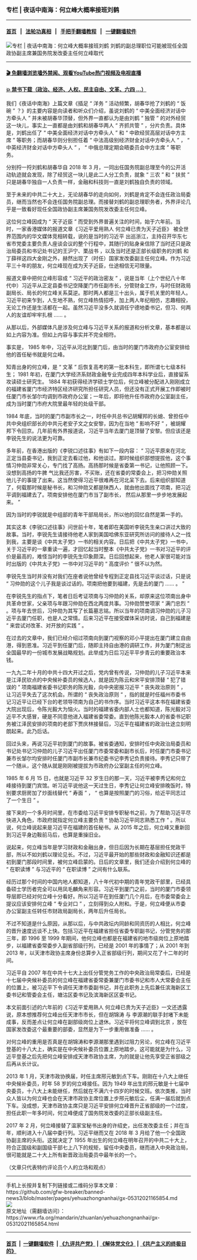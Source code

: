 ### 专栏 | 夜话中南海：何立峰大概率接班刘鹤
------------------------

#### [首页](https://github.com/gfw-breaker/banned-news3/blob/master/README.md) &nbsp;&nbsp;|&nbsp;&nbsp; [法轮功真相](https://github.com/begood0513/basic/blob/master/README.md)  &nbsp;&nbsp;|&nbsp;&nbsp; [手把手翻墙教程](https://github.com/gfw-breaker/guides/wiki)  &nbsp;&nbsp;|&nbsp;&nbsp; [一键翻墙软件](https://github.com/gfw-breaker/nogfw/blob/master/README.md)  



<div id="headerimg">
 <img alt="专栏 | 夜话中南海：何立峰大概率接班刘鹤" src="https://www.rfa.org/mandarin/zhuanlan/yehuazhongnanhai/gx-05312021165854.html/@@images/df60311b-9ec4-4c4c-8fc2-68d45b3add6b.jpeg" title="专栏 | 夜话中南海：何立峰大概率接班刘鹤"/>
 <span class="lead_image_caption">
  刘鹤的副总理职位可能被现任全国政协副主席兼国务院发改委主任何立峰取代
 </span>
 <!-- zoomattribute -->
</div>

<hr/>


#### [ 🎬  免翻墙浏览墙外禁闻、观看YouTube热门视频及电视直播](https://github.com/gfw-breaker/HelloWorld)

#### [ 💥  禁书下载（政治、经济、人权、民主自由、文革、六四 ...）](https://github.com/gfw-breaker/books/blob/master/README.md)

<div id="storytext">
 <p>
 </p>
 <p>
  我们《夜话中南海》上篇文章《插足
  <span>
   “
  </span>
  <span>
   洋务
  </span>
  <span>
   ”
  </span>
  <span>
   活动频繁，胡春华抢了刘鹤的
  </span>
  <span>
   “
  </span>
  <span>
   饭碗
  </span>
  <span>
   ”
  </span>
  <span>
   ？》的主要内容是向读者和听众们介绍，虽说刘鹤的
  </span>
  <span>
   “
  </span>
  <span>
   <span>
    中美全面经济对话中方牵头人
   </span>
  </span>
  <span>
   <span>
    ”
   </span>
  </span>
  <span>
   并未被胡春华顶替，但外界一直都认为是由刘鹤
  </span>
  <span>
   “
  </span>
  <span>
   独管
  </span>
  <span>
   ”
  </span>
  <span>
   的对外经贸这一块儿，事实上一直都是由刘鹤和胡春华两人
  </span>
  <span>
   “
  </span>
  <span>
   齐抓共管
  </span>
  <span>
   ”
  </span>
  <span>
   ，分片负责。具体是，刘鹤出任了
  </span>
  <span>
   “
  </span>
  <span>
   中美全面经济对话中方牵头人
  </span>
  <span>
   ”
  </span>
  <span>
   和
  </span>
  <span>
   “
  </span>
  <span>
   中欧经贸高层对话中方主席
  </span>
  <span>
   ”
  </span>
  <span>
   等职务；而胡春华则分别担任着
  </span>
  <span>
   “
  </span>
  <span>
   中法高级别经济财金对话中方牵头人
  </span>
  <span>
   ”
  </span>
  <span>
   ，
  </span>
  <span>
   “
  </span>
  <span>
   中英经济财金对话中方牵头人
  </span>
  <span>
   ”
  </span>
  <span>
   ，
  </span>
  <span>
   “
  </span>
  <span>
   中俄总理定期会晤委员会中方主席
  </span>
  <span>
   ”
  </span>
  <span>
   等职务。
  </span>
 </p>
 <p>
  <span>
   分别捋一捋刘鹤和胡春华自
  </span>
  <span>
   2018
  </span>
  <span>
   年
  </span>
  <span>
   3
  </span>
  <span>
   月，一同出任国务院副总理至今的公开活动轨迹就会发现，除了经贸这一块儿是此二人分工负责，就象
  </span>
  <span>
   “
  </span>
  <span>
   三农
  </span>
  <span>
   ”
  </span>
  <span>
   和
  </span>
  <span>
   “
  </span>
  <span>
   扶贫
  </span>
  <span>
   ”
  </span>
  <span>
   只是胡春华独自一人负责一样，金融和科技则一直是刘鹤独自负责的领域。
  </span>
 </p>
 <p>
  <span>
   至于未来的中共二十大上，无论胡春华的走向如何，刘鹤是肯定不会连任政治局委员，继而当然也不会连任国务院副总理。而接替刘鹤的副总理职务者，外界评论几乎是一致看好现任全国政协副主席兼国务院发改委主任何立峰。
  </span>
 </p>
 <p>
  <span>
   这位何立峰因成为
  </span>
  <span>
   “
  </span>
  <span>
   天子近臣
  </span>
  <span>
   ”
  </span>
  <span>
   而受到外界普遍关注的时间，始于六年前。当时，一家香港媒体的报道文章《习近平爱用熟人
  </span>
  <span>
   <span>
    <span>
     何立峰已贵为天子近臣》
    </span>
   </span>
  </span>
  <span>
   被全世界范围内的华文媒体竞相转载，说的是当时的习近平
  </span>
  <span>
   <a href="https://www.aboluowang.com/tag/%E4%B9%A0%E8%BF%91%E5%B9%B3-1.html">
    <span>
    </span>
   </a>
  </span>
  <span>
   出巡浙江，主持召开华东七省市党委主要负责人座谈会议的整个行程中，其随行的贴身亲信除了当时还只是政治局委员和书记处书记的王沪宁、栗战书
  </span>
  <span>
   <a href="https://www.aboluowang.com/tag/%E6%A0%97%E6%88%98%E4%B9%A6-1.html">
    <span>
    </span>
   </a>
  </span>
  <span>
   ，以及当时还是正部长级职务的刘鹤
  </span>
  <span>
   <a href="https://www.aboluowang.com/tag/%E5%88%98%E9%B9%A4-1.html">
    <span>
    </span>
   </a>
  </span>
  <span>
   和丁薛祥这四大金刚之外，赫然出现了（时任）国家发改委副主任何立峰。作为习近平三十年的朋友，何立峰现在成为天子近臣，仕途相信无可限量。
  </span>
 </p>
 <p>
  <span>
   报道文章中把何立峰形容成
  </span>
  <span>
   “
  </span>
  <span>
   习近平的政治密友
  </span>
  <span>
   ”
  </span>
  <span>
   ，说是当年（上个世纪八十年代中）习近平从正定县委书记空降厦门市任副市长，分管财金工作，与时任财政局副局长、局长的何立峰关系莫逆。那时两人都是三十出头，属于机关里的年轻人。习近平初来乍到，人生地不熟，何立峰热情招呼，加上两人年纪相仿，志趣相投，无论工作还是生活都在一起。虽然习近平没多久就调任宁德地委书记，但习、何两人的友谊却牢牢扎根
  </span>
  <span>
   ……
  </span>
  <span>
   。
  </span>
 </p>
 <p>
  <span>
   从那以后，外部媒体凡是涉及何立峰与习近平关系的报道和分析文章，基本都是以如上内容为准。但如上内容与事实并不完全相符。
  </span>
 </p>
 <p>
  <span>
   事实是，
  </span>
  <span>
   1985
  </span>
  <span>
   年中，习近平从河北到厦门后，由当时的厦门市政府办公室安排给他的首任秘书就是何立峰。
  </span>
 </p>
 <p>
  <span>
   知青出身的何立峰，是
  </span>
  <span>
   “
  </span>
  <span>
   文革
  </span>
  <span>
   ”
  </span>
  <span>
   后恢复高考的第一批本科生，即所谓七七级本科生；
  </span>
  <span>
   1981
  </span>
  <span>
   年初，在厦门大学经济系财政金融专业完成四年本科学业后，直接留系攻读硕士研究生。
  </span>
  <span>
   1884
  </span>
  <span>
   年初获得经济学硕士学位后，何立峰被分配进入刚刚成立的福建省厦门市经济特区经济研究所担任研究人员，但还没有正式开展工作即被时任厦门市长邹尔均调到市政府办公室；一年后，即将他升任市政府办公室副主任，成为当时厦门市府大院里最年轻的处级干部。
  </span>
 </p>
 <p>
  <span>
   1984
  </span>
  <span>
   年底，当时的厦门市副市长之一，时任中共总书记胡耀邦的长媳、曾担任中共中央组织部长的中共元老安子文之女安黎，因为在当地
  </span>
  <span>
   “
  </span>
  <span>
   影响不好
  </span>
  <span>
   ”
  </span>
  <span>
   ，被胡耀邦下令回京。几年前有外界报道说，习近平当年去厦门是顶替了安黎。但应该还是李锐先生的说法更为可靠。
  </span>
 </p>
 <p>
  <span>
   多年前，在香港出版的《李锐口述往事》有如下一段内容：
  </span>
  <span>
   “
  </span>
  <span>
   习近平原来在河北正定当县委书记，我到正定去看过他，和他谈过。那时候组织部想提拔他，这个事情习仲勋非常关心，专门找了高扬。高扬那时候是省委第一书记，让他照顾一下。没想到高扬的牛脾
  </span>
  <span>
   <span>
    气比我还厉害，不买账，还在省委的常委会上，把习仲勋关照他儿子的事提了出来。这当然使得习近平很难再在河北呆下去。后来组织部知道了，何载那时候是秘书长，和习仲勋又都是陕西人，就由他出面找了项南，把习近平调到福建去了。项南安排他在厦门市当了副市长，
   </span>
  </span>
  <span>
   <span>
    然后从那里一步步地发展起来。
   </span>
  </span>
  <span>
   ”
  </span>
 </p>
 <p>
  <span>
   因为当时的李锐就是中组部的青年干部局局长，所以他的回忆自然是第一手的。
  </span>
 </p>
 <p>
  <span>
   其实这本《李锐口述往事》问世前十年，笔者即在美国听李锐先生亲口讲过大致的故事。当时，李锐先生请接待他老人家到美国哈佛东亚研究所访问的接待人之一找到我，主要是谈《中共太子党》一书的相关内容。日后把《中共太子党》一书中，关于习近平的一章重读一遍，才回忆起当时整本《中共太子党》一书对习近平的评价是最高的，难怪当时的李锐先生印象颇深。日后回想起来，他老人家很可能对当时出版的《中共太子党》一书中对习近平的
  </span>
  <span>
   “
  </span>
  <span>
   高度评价
  </span>
  <span>
   ”
  </span>
  <span>
   很不以为然。
  </span>
 </p>
 <p>
  <span>
   李锐先生当时并没有对我们在座者说他曾经专程到正定县找习近平谈过话，只是说
  </span>
  <span>
   “
  </span>
  <span>
   习仲勋的这个儿子我是谈过话的。项南把他要到福建，先是去的厦门
  </span>
  <span>
   ……
  </span>
  <span>
   。
  </span>
  <span>
   ”
  </span>
 </p>
 <p>
  <span>
   在李锐先生的指点下，笔者日后考证项南与习仲勋的关系，却原来这位项南出身中共革命世家，父亲项与年跟习仲勋在西北两度共事。习仲勋赞誉项家
  </span>
  <span>
   “
  </span>
  <span>
   满门忠烈
  </span>
  <span>
   ”
  </span>
  <span>
   。项与年去世后，习仲勋为其写了长篇墓志铭。所以当年的项南调习仲勋的儿子习近平去厦门任职，也是人之常情。后来习近平在接受媒体采访时说，自己到福建是
  </span>
  <span>
   “
  </span>
  <span>
   来尝试对改革、对开放的实践
  </span>
  <span>
   ”
  </span>
  <span>
   。
  </span>
 </p>
 <p>
  <span>
   在过去的文章中，我们已经介绍过项南向到厦门视察的邓小平提出在厦门建立自由港，得到恩准。习近平到任厦门后，随即主持自由港的调研工作，并为厦门制定出全国最早的一份城市发展战略规划。此举成为日后习近平平步青云的重要政治本钱。
  </span>
 </p>
 <p>
  <span>
   一九九二年十月的中共十四大开过之后，党内曾有传说，习仲勋的儿子习近平本来是江泽民钦点的中央候补委员的候选人，就是因为陈云和宋平安排顶替
  </span>
  <span>
   “
  </span>
  <span>
   犯了错误的
  </span>
  <span>
   ”
  </span>
  <span>
   项南福建省委书记职务的陈光毅，向中央密报习近平
  </span>
  <span>
   “
  </span>
  <span>
   丧失政治原则
  </span>
  <span>
   ”
  </span>
  <span>
   ，让习近平失去了这次机会。所谓的
  </span>
  <span>
   “
  </span>
  <span>
   丧失政治原则
  </span>
  <span>
   “
  </span>
  <span>
   ，指的就是时任福州市委书记习近平让已经下台的老领导项南为自己的书作序。当时习近平这本书在福建省委大院出现后，令陈光毅大为恼火。当时的福建省委内部人士也都知道，陈光毅对习近平不大感冒，硬是不同意他进入福建省委常委。直到他陈光毅本人的省委书记职务被江泽民安排的项南的老部下贾庆林接替后，习近平在福建省的政治仕途立刻明朗起来。此乃后话。
  </span>
 </p>
 <p>
  <span>
   回过头来，再说习近平初到厦门的故事。被省委通知，安排时任中央政治局委员和书记处书记习仲勋的儿子习近平出任厦门市委常委和副市长后，时任厦门市委书记兼市长邹尔均安排时任厦门市副市长兼市纪委书记李秀记负责接待。李秀记只带了一个随从，这个随从就是刚刚被提拔为市政府办公室副主任的何立峰。
  </span>
 </p>
 <p>
  <span>
   1985
  </span>
  <span>
   年
  </span>
  <span>
   6
  </span>
  <span>
   月
  </span>
  <span>
   15
  </span>
  <span>
   日，也就是习近平
  </span>
  <span>
   32
  </span>
  <span>
   岁生日的那一天，习近平被李秀记和何立峰接待到厦门宾馆。听习近平说他这一天过生日，李秀记让何立峰安排晚饭时，特别要求厨房加了炒面线替代
  </span>
  <span>
   “
  </span>
  <span>
   寿面
  </span>
  <span>
   ”
  </span>
  <span>
   ，
  </span>
  <span>
   “
  </span>
  <span>
   也算是按照厦门的习俗，给近平同志过了一个生日
  </span>
  <span>
   ”
  </span>
  <span>
   。
  </span>
 </p>
 <p>
  <span>
   接下来的一个多月时间里，在市委给习近平安排专职秘书之前，为了帮助习近平尽快进入角色，市政府就指定何立峰主要负责
  </span>
  <span>
   “
  </span>
  <span>
   协助习近平同志熟悉工作
  </span>
  <span>
   ”
  </span>
  <span>
   。所以说，何立峰说起来是习近平在福建的首任秘书。从
  </span>
  <span>
   2015
  </span>
  <span>
   年之后，何立峰又重新回到习近平身边鞍前马后，也算是重操旧业。
  </span>
 </p>
 <p>
  <span>
   说起来，何立峰当年是学习财政和金融出身，但日后因为长期在基层担任党政干部，所以不如刘鹤以理论见长。不过，习近平最开始的那些财政和金融知识还都是初到厦门那段时间里，被何立峰启蒙的。日后的文章里，我们还会介绍到何立峰的
  </span>
  <span>
   “
  </span>
  <span>
   在职读博
  </span>
  <span>
   ”
  </span>
  <span>
   与习近平的
  </span>
  <span>
   “
  </span>
  <span>
   在职读博
  </span>
  <span>
   ”
  </span>
  <span>
   之间有什么联系。
  </span>
 </p>
 <p>
  <span>
   经历过那个时间的中国内地人都知道，八十年代初中期的青年党政干部里，已经具备硕士学历者完全可以用凤毛麟角来形容。习近平到厦门之前，当时的厦门市委领导层即已经对何立峰十分看好。所以习近平在到任厦门几个月后，在市委常委会上提议应该安排何立峰
  </span>
  <span>
   “
  </span>
  <span>
   专业对口
  </span>
  <span>
   ”
  </span>
  <span>
   ，立刻得到众人附和。于是，何立峰便从市委办公室副主任转任市财政局副局长，两年后升任局长。
  </span>
 </p>
 <p>
  <span>
   不过不知道是什么原因，从那以后，与中共政坛内同龄和同资历的人相比，何立峰的晋升速度远谈不上快。包括习近平在福建省担任省委专职副书记，分管党务的那三年，即
  </span>
  <span>
   1996
  </span>
  <span>
   至
  </span>
  <span>
   1999
  </span>
  <span>
   年期间，他何立峰也都是在福建省的地市级岗位上原地踏步，以福建省委常委步入副省部级行列，已经是
  </span>
  <span>
   2001
  </span>
  <span>
   年的事情了；从
  </span>
  <span>
   2001
  </span>
  <span>
   年到
  </span>
  <span>
   2013
  </span>
  <span>
   年，以天津市政协主席身份总算步入正省部级行列，期间又花了十二年的时间。
  </span>
 </p>
 <p>
  <span>
   习近平自
  </span>
  <span>
   2007
  </span>
  <span>
   年在中共十七大上出任分管党务工作的中央政治局常委后，已经是十七届中央候补委员的何立峰在福建省委常委兼厦门市委书记和市人大常委会主任的位置上，被习近平下令调任天津市委副书记，并在此职务上先后兼任滨海新区工委书记和管委会主任，塘沽区委书记及滨海新区区委书记。
  </span>
 </p>
 <p>
  <span>
   本文前面引述的六年前的《习近平爱用熟人
  </span>
  <span>
   <span>
    何立峰已贵为天子近臣》一文还透露说，原本想推荐何立峰出任天津市市长，但在胡锦涛
   </span>
  </span>
  <span>
   <a href="https://www.aboluowang.com/tag/%E8%83%A1%E9%94%A6%E6%B6%9B-1.html">
    <span>
    </span>
   </a>
  </span>
  <span>
   与
  </span>
  <span>
   <a href="https://www.aboluowang.com/tag/%E6%9D%8E%E6%BA%90%E6%BD%AE-1.html">
    <span>
    </span>
   </a>
  </span>
  <span>
   李源潮的联手封堵下未能成事，反而差点让何立峰在副部级岗位上退休。习近平将何立峰调到北京
  </span>
  <span>
  </span>
  <span>
   ，放在国家发改委这个最重要的部委，显然是为下一步重用做准备
  </span>
  <span>
   ……
  </span>
  <span>
   。
  </span>
 </p>
 <p>
  <span>
   对何立峰的重用是否真是在胡锦涛和李源潮那里遇到过阻力另论，何立峰在习近平登基的十八大上，确实是在中央候补委员位置上原地踏步。这可能就是为什么，习近平登基之后先把何立峰安排成天津市政协主席，为的就是让他先享受正省部级之后再从长计议。
  </span>
 </p>
 <p>
  <span>
   2013
  </span>
  <span>
   年
  </span>
  <span>
   1
  </span>
  <span>
   月，天津市政协换届，时任主席邢元敏到点下车。刚刚在十八大上继任中央候补委员，时年
  </span>
  <span>
   58
  </span>
  <span>
   岁的何立峰接任。因为
  </span>
  <span>
   1949
  </span>
  <span>
   年出生的邢元敏是十七届中央委员，十八大上未能继任，然后就在不满六十四岁的时候交班。依次类推，当时众人皆以为何立峰也会在天津市政协主席位置上步邢元敏后尘，任满一届后就到点下车。没成想，天津市政协主席只是习近平安排何立峰晋升正省部级的一个过度，担任此职一年多时间，何立峰便成了国务院发改委的正部长级副主任。
  </span>
 </p>
 <p>
  <span>
   2017
  </span>
  <span>
   年
  </span>
  <span>
   2
  </span>
  <span>
   月，何立峰接替了温家宝秘书出身的许绍史，出任发改委主任；并在当年，顺利进入十八届中委行列。习近平继而又在
  </span>
  <span>
   2018
  </span>
  <span>
   年
  </span>
  <span>
   3
  </span>
  <span>
   月给了他一个全国政协副主席的头衔。这就决定了
  </span>
  <span>
   1955
  </span>
  <span>
   年出生的何立峰在明年召开的中共二十大上，符合正国级和副国级干部七上八下的规矩，留任中央委员，继而进入中央政治局，很可能就是二十大上所有新晋政治局委员中最年长的一个。
  </span>
 </p>
 <p>
  <span>
   （文章只代表特约评论员个人的立场和观点）
  </span>
 </p>
</div>

<hr/>
手机上长按并复制下列链接或二维码分享本文章：<br/>
https://github.com/gfw-breaker/banned-news3/blob/master/pages/yehuazhongnanhai/gx-05312021165854.md <br/>
<a href='https://github.com/gfw-breaker/banned-news3/blob/master/pages/yehuazhongnanhai/gx-05312021165854.md'><img src='https://github.com/gfw-breaker/banned-news3/blob/master/pages/yehuazhongnanhai/gx-05312021165854.md.png'/></a> <br/>
原文地址（需翻墙访问）：https://www.rfa.org/mandarin/zhuanlan/yehuazhongnanhai/gx-05312021165854.html


------------------------
#### [首页](https://github.com/gfw-breaker/banned-news3/blob/master/README.md) &nbsp;|&nbsp; [一键翻墙软件](https://github.com/gfw-breaker/nogfw/blob/master/README.md) &nbsp;| [《九评共产党》](https://github.com/gfw-breaker/9ping.md/blob/master/README.md#九评之一评共产党是什么) | [《解体党文化》](https://github.com/gfw-breaker/jtdwh.md/blob/master/README.md) | [《共产主义的终极目的》](https://github.com/gfw-breaker/gczydzjmd.md/blob/master/README.md)


<img src='http://gfw-breaker.win/banned-news3/pages/yehuazhongnanhai/gx-05312021165854.md' width='0px' height='0px'/>